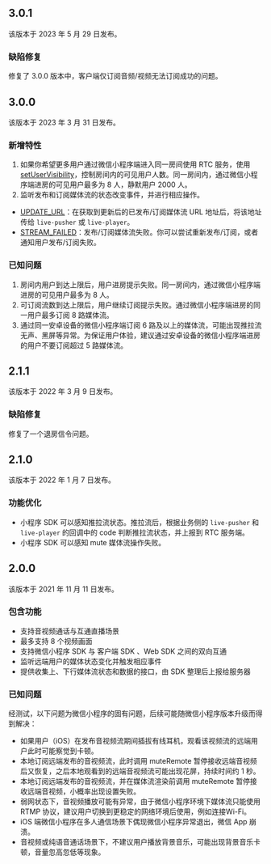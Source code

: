 ## 3.0.1
该版本于 2023 年 5 月 29 日发布。
### 缺陷修复
修复了 3.0.0 版本中，客户端仅订阅音频/视频无法订阅成功的问题。
## 3.0.0
该版本于 2023 年 3 月 31 日发布。
### 新增特性
1. 如果你希望更多用户通过微信小程序端进入同一房间使用 RTC 服务，使用 [setUserVisibility](78567.md#setuservisibility)，控制房间内的可见用户人数。同一房间内，通过微信小程序端进房的可见用户最多为 8 人，静默用户 2000 人。
2. 监听发布和订阅媒体流的状态改变事件，并进行相应操作。

  - [UPDATE_URL](78566.md#update-url)：在获取到更新后的已发布/订阅媒体流 URL 地址后，将该地址传给 `live-pusher` 或 `live-player`。
  - [STREAM_FAILED](78566.md#stream-failed)：发布/订阅媒体流失败。你可以尝试重新发布/订阅，或者通知用户发布/订阅失败。
### 已知问题
1. 房间内用户到达上限后，用户进房提示失败。同一房间内，通过微信小程序端进房的可见用户最多为 8 人。
2. 可订阅流数到达上限后，用户继续订阅提示失败。通过微信小程序端进房的同一用户最多订阅 8 路媒体流。
3. 通过同一安卓设备的微信小程序端订阅 6 路及以上的媒体流，可能出现推拉流无声、黑屏等异常。为保证用户体验，建议通过安卓设备的微信小程序端进房的用户不要订阅超过 5 路媒体流。
## 2.1.1
该版本于 2022 年 3 月 9 日发布。
### 缺陷修复
修复了一个退房信令问题。
## 2.1.0
该版本于 2022 年 1 月 7 日发布。
### 功能优化

- 小程序 SDK 可以感知推拉流状态。推拉流后，根据业务侧的 `live-pusher` 和 `live-player` 的回调中的 code 判断推拉流状态，并上报到 RTC 服务端。
- 小程序 SDK 可以感知 mute 媒体流操作失败。
## 2.0.0

该版本于 2021 年 11 月 11 日发布。
### 包含功能
*   支持音视频通话与互通直播场景
*   最多支持 8 个视频画面
*   支持微信小程序 SDK 与 客户端 SDK 、Web SDK 之间的双向互通
*   监听远端用户的媒体状态变化并触发相应事件
*   提供收集上、下行媒体流状态和数据的接口，由 SDK 整理后上报给服务器
### 已知问题

经测试，以下问题为微信小程序的固有问题，后续可能随微信小程序版本升级而得到解决：

*   如果用户（iOS）在发布音视频流期间插拔有线耳机，观看该视频流的远端用户此时可能察觉到卡顿。
*   本地订阅远端发布的音视频流，此时调用 muteRemote 暂停接收远端音视频后又恢复，之后本地观看到的远端音视频流可能出现花屏，持续时间约 1 秒。
*   本地订阅远端发布的音视频流，并在媒体流渲染前调用 muteRemote 暂停接收远端音视频，小概率出现设置失败。
*   弱网状态下，音视频播放可能有异常，由于微信小程序环境下媒体流只能使用 RTMP 协议，建议用户切换到更稳定的网络环境后使用，例如连接Wi-Fi。
*   iOS 端微信小程序在多人通信场景下偶现微信小程序异常退出，微信 App 崩溃。
*   音视频或纯语音通话场景下，不建议用户播放背景音乐，可能出现背景音乐卡顿，音量忽高忽低等现象。